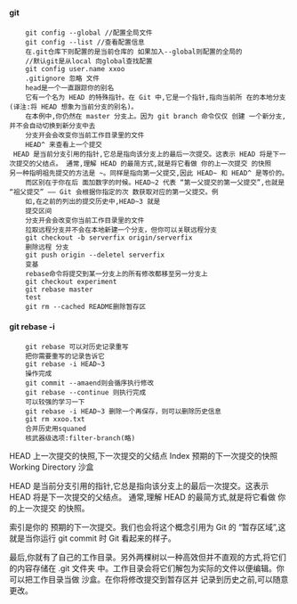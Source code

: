 
#### git
```
    git config --global //配置全局文件
    git config --list //查看配置信息
    在.git仓库下则配置的是当前仓库的 如果加入--global则配置的全局的
    //默认git是从local 向global查找配置
    git config user.name xxoo
    .gitignore 忽略 文件 
    head是一个一直跟踪你的别名
    它有一个名为 HEAD 的特殊指针。在 Git 中,它是一个指针,指向当前所 在的本地分支(译注:将 HEAD 想象为当前分支的别名)。
    在本例中,你仍然在 master 分支上。因为 git branch 命令仅仅 创建 一个新分支,并不会自动切换到新分支中去
    分支开会会改变你当前工作目录里的文件
    HEAD^ 来查看上一个提交
 HEAD 是当前分支引用的指针,它总是指向该分支上的最后一次提交。这表示 HEAD 将是下一次提交的父结点。 通常,理解 HEAD 的最简方式,就是将它看做 你的上一次提交 的快照   另一种指明祖先提交的方法是 ~。同样是指向第一父提交,因此 HEAD~ 和 HEAD^ 是等价的。
    而区别在于你在后 面加数字的时候。HEAD~2 代表 “第一父提交的第一父提交”,也就是 “祖父提交” —— Git 会根据你指定的次 数获取对应的第一父提交。例
    如,在之前的列出的提交历史中,HEAD~3 就是
    提交区间
    分支开会会改变你当前工作目录里的文件
    拉取远程分支并不会在本地新建一个分支，但你可以关联远程分支
    git checkout -b serverfix origin/serverfix
    删除远程 分支
    git push origin --deletel serverfix
    变基
    rebase命令将提交到某一分支上的所有修改都移至另一分支上
    git checkout experiment 
    git rebase master
    test
    git rm --cached README删除暂存区
```
#### git rebase -i 
```
    git rebase 可以对历史记录重写
    把你需要重写的记录告诉它
    git rebase -i HEAD~3
    操作完成
    git commit --amaend则会循序执行修改
    git rebase --continue 则执行完成
    可以较强的学习一下
    git rebase -i HEAD~3 删除一个再保存，则可以删除历史信息
    git rm xxoo.txt
    合并历史用squaned
    核武器级选项:filter-branch(略)
```
HEAD 上一次提交的快照,下一次提交的父结点
Index 预期的下一次提交的快照
Working Directory 沙盒

HEAD 是当前分支引用的指针,它总是指向该分支上的最后一次提交。这表示 HEAD 将是下一次提交的父结点。
通常,理解 HEAD 的最简方式,就是将它看做 你的上一次提交 的快照。

索引是你的 预期的下一次提交。我们也会将这个概念引用为 Git 的 “暂存区域”,这就是当你运行 git
commit 时 Git 看起来的样子。

最后,你就有了自己的工作目录。另外两棵树以一种高效但并不直观的方式,将它们的内容存储在 .git 文件夹 中。工作目录会将它们解包为实际的文件以便编辑。你可以把工作目录当做 沙盒。在你将修改提交到暂存区并 记录到历史之前,可以随意更改。

```
